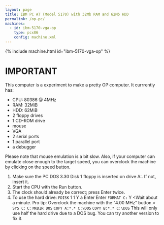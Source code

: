 ```yaml
---
layout: page
title: IBM PC AT (Model 5170) with 32Mb RAM and 62Mb HDD
permalink: /op-pc/
machines:
  - id: ibm-5170-vga-op
    type: pcx86
    config: machine.xml
---
```

{% include machine.html id="ibm-5170-vga-op" %}

# IMPORTANT

This computer is a experiment to make a pretty OP computer. It currrently has:

   * CPU: 80386 @ 4MHz
   * RAM: 32MiB
   * HDD: 62MiB
   * 2 floppy drives
   * 1 CD-ROM drive
   * mouse
   * VGA 
   * 2 serial ports
   * 1 parallel port
   * a debugger
   
  Please note that mouse emulation is a bit slow.
  Also, if your computer can emulate close enough to the target speed, you can overclock the machine by clicking on the speed button.
 
 1. Make sure the PC DOS 3.30 Disk 1 floppy is inserted on drive A:. If not, insert it.
 2. Start the CPU with the Run button.
 3. The clock should already be correct; press Enter twice.
 4. To use the hard drive: 
      `FDISK`
       1
       1
       Y
       a
       Enter
       Enter
       `FORMAT C:`
       Y
       <Wait about a minute. Pro tip: Overclock the machine with the "4.00 MHz" button.>
       `SYS C:`
       `C:`
       `MKDIR DOS`
       `COPY A:*.* C:\DOS`
       `COPY B:*.* C:\DOS`
    This will only use half the hard drive due to a DOS bug. You can try another version to fix it.
